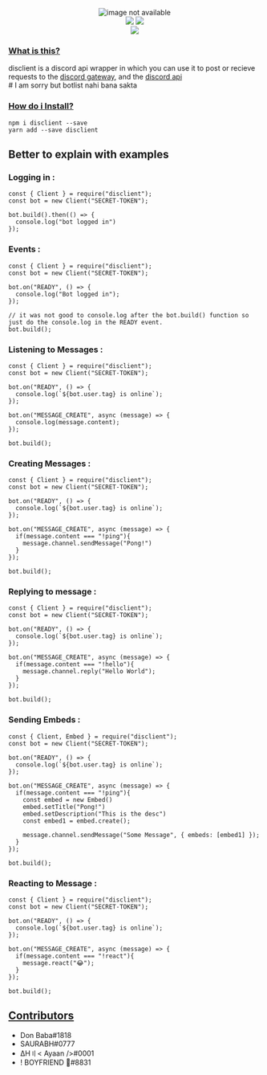 <p align="center">
<img  src="https://cdn.discordapp.com/attachments/832645510560743445/880330805010911232/disclient.png" alt="image not available" />
  <br>
<a href="https://github.com/disclient"><img src="https://img.shields.io/badge/github-disclient-blue?style=flat-square" /></a> <a href="https://github.com/tsdon0001"><img src="https://img.shields.io/badge/Maintainer-tsdon0001-brightgreen?style=flat-square&color=blueviolet" /></a>
<br>
  <img src="https://img.shields.io/badge/Madewith-Typescript-blue?style=flat-square" />
</p>
<h3><ins>What is this?</ins></h3>
disclient is a discord api wrapper in which you can use it to post or recieve requests to the <a href="https://discord.com/developers/docs/topics/gateway/topics/gateway">discord gateway</a>,  and the <a href="https://discord.com/developers/docs/reference">discord api</a>
<br>
# I am sorry but botlist nahi bana sakta
<h3><ins>How do i Install?</ins></h3>

```sh-session
npm i disclient --save
yarn add --save disclient
```
<h2>Better to explain with examples</h2>
<h3>Logging in :</h3>

```JS
const { Client } = require("disclient");
const bot = new Client("SECRET-TOKEN");

bot.build().then(() => {
  console.log("bot logged in")
});
```
<h3>Events :</h3>

```JS
const { Client } = require("disclient");
const bot = new Client("SECRET-TOKEN");

bot.on("READY", () => {
  console.log("Bot logged in");
});
 
// it was not good to console.log after the bot.build() function so just do the console.log in the READY event.
bot.build();
```
<h3>Listening to Messages :</h3>

```JS
const { Client } = require("disclient");
const bot = new Client("SECRET-TOKEN");

bot.on("READY", () => {
  console.log(`${bot.user.tag} is online`);
});

bot.on("MESSAGE_CREATE", async (message) => {
  console.log(message.content);
});

bot.build();
```
<h3>Creating Messages :</h3>

```JS
const { Client } = require("disclient");
const bot = new Client("SECRET-TOKEN");

bot.on("READY", () => {
  console.log(`${bot.user.tag} is online`);
});

bot.on("MESSAGE_CREATE", async (message) => {
  if(message.content === "!ping"){
    message.channel.sendMessage("Pong!")
  }
});

bot.build();
```
<h3>Replying to message :</h3>

```JS
const { Client } = require("disclient");
const bot = new Client("SECRET-TOKEN");

bot.on("READY", () => {
  console.log(`${bot.user.tag} is online`);
});

bot.on("MESSAGE_CREATE", async (message) => {
  if(message.content === "!hello"){
    message.channel.reply("Hello World");
  }
});

bot.build();
```
<h3>Sending Embeds :</h3>

```JS
const { Client, Embed } = require("disclient");
const bot = new Client("SECRET-TOKEN");

bot.on("READY", () => {
  console.log(`${bot.user.tag} is online`);
});

bot.on("MESSAGE_CREATE", async (message) => {
  if(message.content === "!ping"){
    const embed = new Embed()
    embed.setTitle("Pong!")
    embed.setDescription("This is the desc")
    const embed1 = embed.create();

    message.channel.sendMessage("Some Message", { embeds: [embed1] });
  }
});

bot.build();
```
<h3>Reacting to Message :</h3>

```JS
const { Client } = require("disclient");
const bot = new Client("SECRET-TOKEN");

bot.on("READY", () => {
  console.log(`${bot.user.tag} is online`);
});

bot.on("MESSAGE_CREATE", async (message) => {
  if(message.content === "!react"){
    message.react("😂");
  }
});

bot.build();
```

<h2><ins>Contributors</ins></h2>
<ul>
<li>Don Baba#1818</li>
<li>SAURABH#0777</li>
<li>ΔH〢< Ayaan />#0001</li>
<li>! BOYFRIEND 🍁#8831</li>
</ul>
